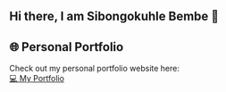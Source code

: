 ## Hi there, I am Sibongokuhle Bembe 👋

## 🌐 Personal Portfolio
Check out my personal portfolio website here:  
[💻 My Portfolio](https://my-profile-1-xs3h.onrender.com)

<!--
## 💼 Professional Summary
  A motivated and detail-oriented Computer Science candidate with hands-on experience in web development, data transformation, and cloud computing. Skilled in building responsive web applications and developing interactive dashboards using Power BI. Passionate about solving real-world problems through technology and eager to contribute to collaborative, fast-paced development teams.

## 🛠 Skills Summary
  **Languages:** Java, Python, JavaScript, Kotlin, SQL, PL/SQL  
  **Frameworks:** Flask, Django, JEE, JPA  
  **Platforms/Tools:** VS Code, NetBeans, Sublime Text, Android Studio, PgAdmin, Git, GitHub, Figma, Glassfish  
  **Databases:** Java DB, PostgreSQL  
  **Soft Skills:** Problem-Solving, Teamwork, Communication, Adaptability, Time Management, Critical Thinking.

## 📂 Projects

**MEB Hub – Campus Navigation, Events & Transport Platform** *(Group Project)*  
  - Collaborated on a web application assisting university students with navigating campus life.  
  - Enabled students to locate campus facilities, view event schedules, and access bus routes and transport timetables.  
  - Contributed to frontend development (HTML, CSS, JavaScript) and backend functionality using Django with PostgreSQL.  

**Apply Smart – APS Calculator & University Program Matcher**  
  - Developed a responsive web app for South African high school students to calculate APS and discover eligible university programs.  
  - Used Python (Flask) with WTForms for dynamic form handling and APS logic based on subject marks.  
  - Implemented JavaScript, HTML, and CSS to create a clean, mobile-friendly UI.  
  - Provided real-time feedback on course eligibility based on university-specific thresholds.  

**Power BI Dashboard – Mental Health in Tech Industry**  
  - Designed a 3-page interactive dashboard analyzing mental health survey data from tech professionals.  
  - Transformed raw CSV data using Power Query in Power BI Desktop.  
  - Created column charts, pie charts, and stacked bar charts with dynamic slicers for gender and age group.  
  - Focused on clear storytelling, demographic analysis, and workplace support trends.  

---

## 📜 Certifications

  - Microsoft Azure Fundamentals (AZ-900) | Microsoft, January 2025  
  - Data Science Learnership Certificate | Netcampus, January 2025  
  - Microsoft AI Fluency | Netcampus, July 2025  
  -->
